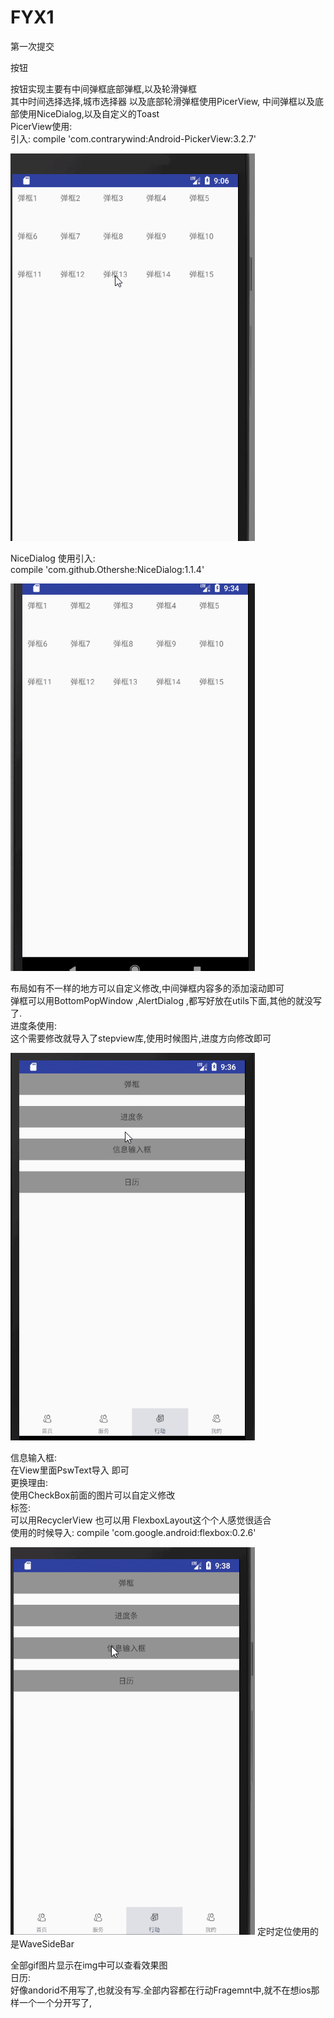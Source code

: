 # FYX1
第一次提交


按钮  

按钮实现主要有中间弹框底部弹框,以及轮滑弹框<br>
其中时间选择选择,城市选择器 以及底部轮滑弹框使用PicerView, 中间弹框以及底部使用NiceDialog,以及自定义的Toast<br>
PicerView使用: <br>
引入: compile 'com.contrarywind:Android-PickerView:3.2.7' <br>

![baidu](https://github.com/leon5458/FYX1/blob/master/img/PickerView.gif)  

NiceDialog 使用引入: <br>
compile 'com.github.Othershe:NiceDialog:1.1.4' <br>

![baidu](https://github.com/leon5458/FYX1/blob/master/img/NiceDialog.gif)  

布局如有不一样的地方可以自定义修改,中间弹框内容多的添加滚动即可 <br>
弹框可以用BottomPopWindow ,AlertDialog ,都写好放在utils下面,其他的就没写了. <br>
进度条使用: <br>
这个需要修改就导入了stepview库,使用时候图片,进度方向修改即可 <br>

![baidu](https://github.com/leon5458/FYX1/blob/master/img/StepView.gif) 

信息输入框: <br>
在View里面PswText导入 即可  <br>
更换理由: <br>
使用CheckBox前面的图片可以自定义修改 <br>
标签: <br>
可以用RecyclerView 也可以用 FlexboxLayout这个个人感觉很适合 <br>
使用的时候导入: compile 'com.google.android:flexbox:0.2.6' <br>

![baidu](https://github.com/leon5458/FYX1/blob/master/img/Information.gif)
定时定位使用的是WaveSideBar

全部gif图片显示在img中可以查看效果图 <br>
日历: <br>
好像andorid不用写了,也就没有写.全部内容都在行动Fragemnt中,就不在想ios那样一个一个分开写了, <br>







